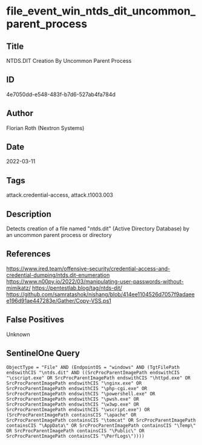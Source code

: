 # file_event_win_ntds_dit_uncommon_parent_process

## Title
NTDS.DIT Creation By Uncommon Parent Process

## ID
4e7050dd-e548-483f-b7d6-527ab4fa784d

## Author
Florian Roth (Nextron Systems)

## Date
2022-03-11

## Tags
attack.credential-access, attack.t1003.003

## Description
Detects creation of a file named "ntds.dit" (Active Directory Database) by an uncommon parent process or directory

## References
https://www.ired.team/offensive-security/credential-access-and-credential-dumping/ntds.dit-enumeration
https://www.n00py.io/2022/03/manipulating-user-passwords-without-mimikatz/
https://pentestlab.blog/tag/ntds-dit/
https://github.com/samratashok/nishang/blob/414ee1104526d7057f9adaeee196d91ae447283e/Gather/Copy-VSS.ps1

## False Positives
Unknown

## SentinelOne Query
```
ObjectType = "File" AND (EndpointOS = "windows" AND (TgtFilePath endswithCIS "\ntds.dit" AND ((SrcProcParentImagePath endswithCIS "\cscript.exe" OR SrcProcParentImagePath endswithCIS "\httpd.exe" OR SrcProcParentImagePath endswithCIS "\nginx.exe" OR SrcProcParentImagePath endswithCIS "\php-cgi.exe" OR SrcProcParentImagePath endswithCIS "\powershell.exe" OR SrcProcParentImagePath endswithCIS "\pwsh.exe" OR SrcProcParentImagePath endswithCIS "\w3wp.exe" OR SrcProcParentImagePath endswithCIS "\wscript.exe") OR (SrcProcParentImagePath containsCIS "\apache" OR SrcProcParentImagePath containsCIS "\tomcat" OR SrcProcParentImagePath containsCIS "\AppData\" OR SrcProcParentImagePath containsCIS "\Temp\" OR SrcProcParentImagePath containsCIS "\Public\" OR SrcProcParentImagePath containsCIS "\PerfLogs\"))))

```